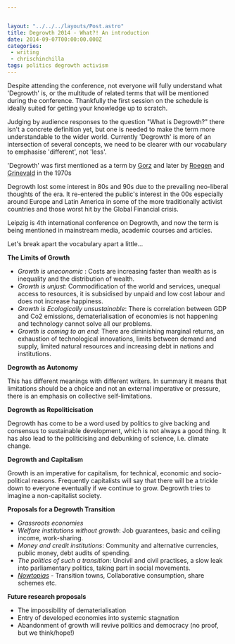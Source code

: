 ```yaml
---


layout: "../../../layouts/Post.astro"
title: Degrowth 2014 - What?! An introduction
date: 2014-09-07T00:00:00.000Z
categories:
 - writing
 - chrischinchilla
tags: politics degrowth activism
---
```


Despite attending the conference, not everyone will fully understand what 'Degrowth' is, or the multitude of related terms that will be mentioned during the conference. Thankfully the first session on the schedule is ideally suited for getting your knowledge up to scratch.

Judging by audience responses to the question "What is Degrowth?" there isn't a concrete definition yet, but one is needed to make the term more understandable to the wider world. Currently 'Degrowth' is more of an intersection of several concepts, we need to be clearer with our vocabulary to emphasise 'different', not 'less'.

'Degrowth' was first mentioned as a term by [Gorz](https://en.wikipedia.org/wiki/Andr%C3%A9_Gorz) and later by [Roegen](https://en.wikipedia.org/wiki/Nicholas_Georgescu-Roegen) and [Grinevald](https://fr.wikipedia.org/wiki/Jacques_Grinevald) in the 1970s

Degrowth lost some interest in 80s and 90s due to the prevailing neo-liberal thoughts of the era. It re-entered the public's interest in the 00s especially around Europe and Latin America in some of the more traditionally activist countries and those worst hit by the Global Financial crisis.

Leipzig is 4th international conference on Degrowth, and now the term is being mentioned in mainstream media, academic courses and articles.

Let's break apart the vocabulary apart a little...

**The Limits of Growth**

- _Growth is uneconomic_ : Costs are increasing faster than wealth as is inequality and the distribution of wealth.
- _Growth is unjust_: Commodification of the world and services, unequal access to resources, it is subsidised by unpaid and low cost labour and does not increase happiness.
- _Growth is Ecologically unsustainable_: There is correlation between GDP and Co2 emissions, dematerialisation of economies is not happening and technology cannot solve all our problems.
- _Growth is coming to an end_: There are diminishing marginal returns, an exhaustion of technological innovations, limits between demand and supply, limited natural resources and increasing debt in nations and institutions.

**Degrowth as Autonomy**

This has different meanings with different writers. In summary it means that limitations should be a choice and not an external imperative or pressure, there is an emphasis on collective self-limitations.

**Degrowth as Repoliticisation**

Degrowth has come to be a word used by politics to give backing and consensus to sustainable development, which is not always a good thing. It has also lead to the politicising and debunking of science, i.e. climate change.

**Degrowth and Capitalism**

Growth is an imperative for capitalism, for technical, economic and socio-political reasons. Frequently capitalists will say that there will be a trickle down to everyone eventually if we continue to grow. Degrowth tries to imagine a non-capitalist society.

**Proposals for a Degrowth Transition**

- _Grassroots economies_
- _Welfare institutions without growth_: Job guarantees, basic and ceiling income, work-sharing.
- _Money and credit institutions_: Community and alternative currencies, public money, debt audits of spending.
- _The politics of such a transition_: Uncivil and civil practises, a slow leak into parliamentary politics, taking part in social movements.
- _[Nowtopias](https://www.google.com/search?q=nowtopia&ie=utf-8&oe=utf-8&aq=t&gws_rd=ssl)_ - Transition towns, Collaborative consumption, share schemes etc.

**Future research proposals**

- The impossibility of dematerialisation
- Entry of developed economies into systemic stagnation
- Abandonment of growth will revive politics and democracy (no proof, but we think/hope!)
